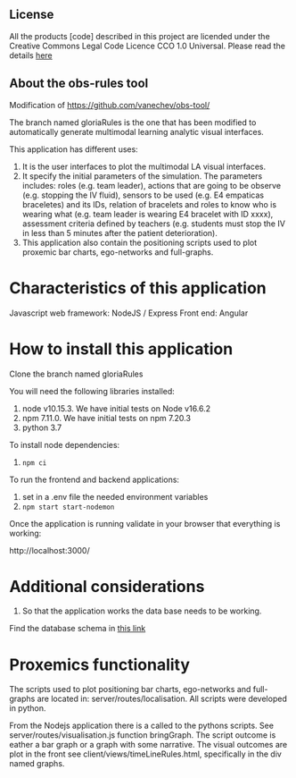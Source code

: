 ## License

All the products [code] described in this project are licended under the Creative Commons Legal Code Licence CCO 1.0 Universal. Please read the details [here](https://github.com/Teamwork-Analytics/yarn-sense/blob/main/LICENSE)

## About the obs-rules tool

Modification of https://github.com/vanechev/obs-tool/

The branch named gloriaRules is the one that has been modified to automatically generate multimodal learning analytic visual interfaces.

This application has different uses:
1. It is the user interfaces to plot the multimodal LA visual interfaces. 
2. It specify the initial parameters of the simulation. The parameters includes: roles (e.g. team leader), actions that are going to be observe (e.g. stopping the IV fluid), sensors to be used (e.g. E4 empaticas braceletes) and its IDs, relation of bracelets and roles to know who is wearing what (e.g. team leader is wearing E4 bracelet with ID xxxx), assessment criteria defined by teachers (e.g. students must stop the IV in less than 5 minutes after the patient deterioration).
3. This application also contain the positioning scripts used to plot proxemic bar charts, ego-networks and full-graphs.

# Characteristics of this application

Javascript web framework: NodeJS / Express 
Front end: Angular 

# How to install this application

Clone the branch named gloriaRules

You will need the following libraries installed:
1. node v10.15.3. We have initial tests on Node v16.6.2
2. npm 7.11.0. We have initial tests on npm 7.20.3
3. python 3.7

To install node dependencies:
1. `npm ci`

To run the frontend and backend applications:

1. set in a .env file the needed environment variables 
2. `npm start start-nodemon`

Once the application is running validate in your browser that everything is working:

http://localhost:3000/

# Additional considerations

1. So that the application works the data base needs to be working.

Find the database schema in [this link](https://github.com/Teamwork-Analytics/obs-rules/blob/gloriaRules/SchemaOnly.sql)


# Proxemics functionality

The scripts used to plot positioning bar charts, ego-networks and full-graphs are located in: server/routes/localisation. All scripts were developed in python. 

From the Nodejs application there is a called to the pythons scripts. See server/routes/visualisation.js function bringGraph. The script outcome is eather a bar graph or a graph with some narrative. The visual outcomes are plot in the front see client/views/timeLineRules.html, specifically in the div named graphs.

